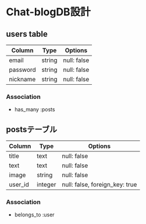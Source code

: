# Chat-blogDB設計

## users table

|Column|Type|Options|
|------|----|-------|
|email|string|null: false|
|password|string|null: false|
|nickname|string|null: false|
### Association
- has_many :posts

## postsテーブル
|Column|Type|Options|
|------|----|-------|
|title|text|null: false|
|text|text|null: false|
|image|string|null: false|
|user_id|integer|null: false, foreign_key: true|
### Association
- belongs_to :user
